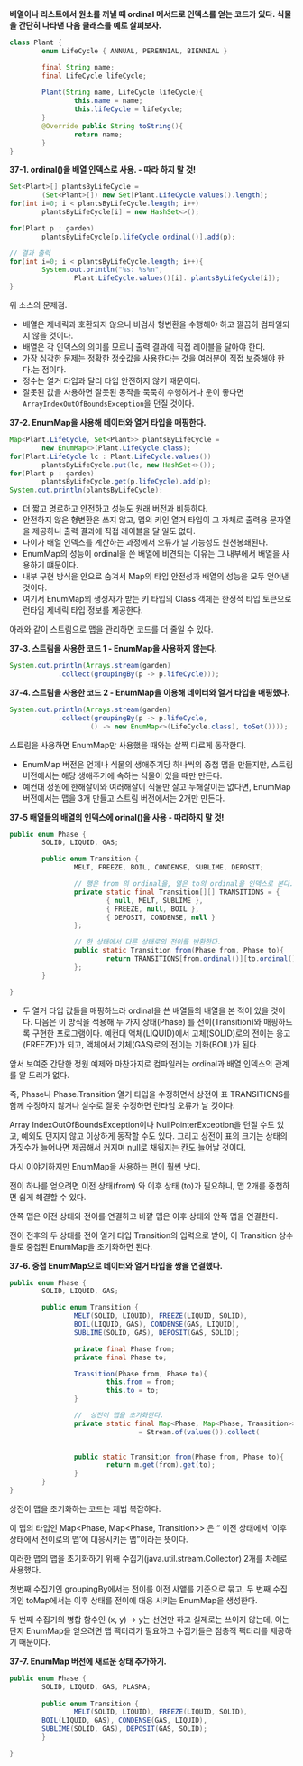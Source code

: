 **배열이나 리스트에서 원소를 꺼낼 때 ordinal 메서드로 인덱스를 얻는 코드가 있다. 식물을 간단히 나타낸 다음 클래스를 예로 살펴보자.** 

```java
class Plant { 
		enum LifeCycle { ANNUAL, PERENNIAL, BIENNIAL }

		final String name; 
		final LifeCycle lifeCycle;
		
		Plant(String name, LifeCycle lifeCycle){
				this.name = name; 
				this.lifeCycle = lifeCycle; 
		}
		@Override public String toString(){
				return name; 
		}
}
```

**37-1. ordinal()을 배열 인덱스로 사용. - 따라 하지 말 것!**

```java
Set<Plant>[] plantsByLifeCycle = 
		(Set<Plant>[]) new Set[Plant.LifeCycle.values().length];
for(int i=0; i < plantsByLifeCycle.length; i++)
		plantsByLifeCycle[i] = new HashSet<>();

for(Plant p : garden)
		plantsByLifeCycle[p.lifeCycle.ordinal()].add(p);

// 결과 출력
for(int i=0; i < plantsByLifeCycle.length; i++){
		System.out.println("%s: %s%n", 
				Plant.LifeCycle.values()[i]. plantsByLifeCycle[i]);
}
```

위 소스의 문제점. 

- 배열은 제네릭과 호환되지 않으니 비검사 형변환을 수행해야 하고 깔끔히 컴파일되지 않을 것이다.
- 배열은 각 인덱스의 의미를 모르니 출력 결과에 직접 레이블을 달아야 한다.
- 가장 심각한 문제는 정확한 정숫값을 사용한다는 것을 여러분이 직접 보증해야 한다.는 점이다.
- 정수는 열거 타입과 달리 타입 안전하지 않기 때문이다.
- 잘못된 값을 사용하면 잘못된 동작을 묵묵히 수행하거나 운이 좋다면 `ArrayIndexOutOfBoundsException`을 던질 것이다.

**37-2. EnumMap을 사용해 데이터와 열거 타입을 매핑한다.** 

```java
Map<Plant.LifeCycle, Set<Plant>> plantsByLifeCycle = 
		new EnumMap<>(Plant.LifeCycle.class);
for(Plant.LifeCycle lc : Plant.LifeCycle.values())
		plantsByLifeCycle.put(lc, new HashSet<>());
for(Plant p : garden)
		plantsByLifeCycle.get(p.lifeCycle).add(p);
System.out.println(plantsByLifeCycle);
```

- 더 짧고 명로하고 안전하고 성능도 원래 버전과 비등하다.
- 안전하지 않은 형변환은 쓰지 않고, 맵의 키인 열거 타입이 그 자체로 출력용 문자열을 제공하니 출력 결과에 직접 레이블을 달 일도 없다.
- 나이가 배열 인덱스를 계산하는 과정에서 오류가 날 가능성도 원천봉쇄된다.
- EnumMap의 성능이 ordinal을 쓴 배열에 비견되는 이유는 그 내부에서 배열을 사용하기 떄문이다.
- 내부 구현 방식을 안으로 숨겨서 Map의 타입 안전성과 배열의 성능을 모두 얻어낸 것이다.
- 여기서 EnumMap의 생성자가 받는 키 타입의 Class 객체는 한정적 타입 토큰으로 런타임 제네릭 타입 정보를 제공한다.

아래와 같이 스트림으로 맵을 관리하면 코드를 더 줄일 수 있다. 

**37-3.  스트림을 사용한 코드 1 - EnumMap을 사용하지 않는다.** 

```java
System.out.println(Arrays.stream(garden)
			.collect(groupingBy(p -> p.lifeCycle)));
```

**37-4. 스트림을 사용한 코드 2 - EnumMap을 이용해 데이터와 열거 타입을 매핑했다.** 

```java
System.out.println(Arrays.stream(garden)
			.collect(groupingBy(p -> p.lifeCycle, 
					() -> new EnumMap<>(LifeCycle.class), toSet())));
```

스트림을 사용하면 EnumMap만 사용했을 때와는 살짝 다르게 동작한다. 

- EnumMap 버전은 언제나 식물의 생애주기당 하나씩의 중첩 맵을 만들지만, 스트림 버전에서는 해당 생애주기에 속하는 식물이 있을 때만 만든다.
- 예컨대 정원에 한해살이와 여러해살이 식물만 살고 두해살이는 없다면, EnumMap 버전에서는 맵을 3개 만들고 스트림 버전에서는 2개만 만든다.

**37-5 배열들의 배열의 인덱스에 orinal()을 사용 - 따라하지 말 것!**

```java
public enum Phase { 
		SOLID, LIQUID, GAS; 

		public enum Transition {
				MELT, FREEZE, BOIL, CONDENSE, SUBLIME, DEPOSIT;

				// 행은 from 의 ordinal을, 열은 to의 ordinal을 인덱스로 본다. 
				private static final Transition[][] TRANSITIONS = {
						{ null, MELT, SUBLIME },
						{ FREEZE, null, BOIL },
						{ DEPOSIT, CONDENSE, null }
				};

				// 한 상태에서 다른 상태로의 전이를 반환한다. 
				public static Transition from(Phase from, Phase to){
						return TRANSITIONS[from.ordinal()][to.ordinal()];
				};
		}

}
```

- 두 열거 타입 값들을 매핑하느라 ordinal을 쓴 배열들의 배열을 본 적이 있을 것이다. 다음은 이 방식을 적용해 두 가지 상태(Phase) 를 전이(Transition)와 매핑하도록 구현한 프로그램이다. 예컨대 액체(LIQUID)에서 고체(SOLID)로의 전이는 응고(FREEZE)가 되고, 액체에서 기체(GAS)로의 전이는 기화(BOIL)가 된다.

앞서 보여준 간단한 정원 예제와 마찬가지로 컴파일러는 ordinal과 배열 인덱스의 관계를 알 도리가 없다. 

즉, Phase나 Phase.Transition 열거 타입을 수정하면서 상전이 표 TRANSITIONS를 함께 수정하지 않거나 실수로 잘못 수정하면 런타임 오류가 날 것이다. 

Array IndexOutOfBoundsException이나 NullPointerException을 던질 수도 있고, 예외도 던지지 않고 이상하게 동작할 수도 있다. 그리고 상전이 표의 크기는 상태의 가짓수가 늘어나면 제곱해서 커지며 null로 채워지는 칸도 늘어날 것이다. 

다시 이야기하지만 EnumMap을 사용하는 편이 훨씬 낫다. 

전이 하나를 얻으려면 이전 상태(from) 와 이후 상태 (to)가 필요하니, 맵 2개를 중첩하면 쉽게 해결할 수 있다. 

안쪽 맵은 이전 상태와 전이를 연결하고 바깥 맵은 이후 상태와 안쪽 맵을 연결한다. 

전이 전후의 두 상태를 전이 열거 타입 Transition의 입력으로 받아, 이 Transition 상수들로 중첩된 EnumMap을 초기화하면 된다. 

**37-6. 중첩 EnumMap으로 데이터와 열거 타입을 쌍을 연결했다.**

```java
public enum Phase { 
		SOLID, LIQUID, GAS; 

		public enum Transition {
				MELT(SOLID, LIQUID), FREEZE(LIQUID, SOLID), 
				BOIL(LIQUID, GAS), CONDENSE(GAS, LIQUID), 
				SUBLIME(SOLID, GAS), DEPOSIT(GAS, SOLID);

				private final Phase from;
				private final Phase to;

				Transition(Phase from, Phase to){
						this.from = from; 
						this.to = to;
				}

				//  상전이 맵을 초기화한다. 
				private static final Map<Phase, Map<Phase, Transition>> m 
								= Stream.of(values()).collect(
																									groupingBy(t -> t.from, () -> new EnumMap<>(Phase.class), toMap(t -> t.to, t -> t, (x, y) -> y, () -> new EnumMap<>(Phase.class))));

				public static Transition from(Phase from, Phase to){
						return m.get(from).get(to);
				}
		}
}
```

상전이 맵을 초기화하는 코드는 제법 복잡하다. 

이 맵의 타입인 Map<Phase, Map<Phase, Transition>> 은 “ 이전 상태에서 ‘이후 상태에서 전이로의 맵’에 대응시키는 맵”이라는 뜻이다. 

이러한 맵의 맵을 초기화하기 위해 수집기(java.util.stream.Collector) 2개를 차례로 사용했다. 

첫번째 수집기인 groupingBy에서는 전이를 이전 사앹를 기준으로 묶고, 두 번째 수집기인 toMap에서는 이후 상태를 전이에 대응 시키는 EnumMap을 생성한다. 

두 번째 수집기의 병합 함수인 (x, y) → y는 선언만 하고 실제로는 쓰이지 않는데, 이는 단지 EnumMap을 얻으려면 맵 팩터리가 필요하고 수집기들은 점층적 팩터리를 제공하기 때문이다. 

**37-7. EnumMap 버전에 새로운 상태 추가하기.**

```java
public enum Phase { 
		SOLID, LIQUID, GAS, PLASMA;
		
		public enum Transition {
				MELT(SOLID, LIQUID), FREEZE(LIQUID, SOLID),
        BOIL(LIQUID, GAS), CONDENSE(GAS, LIQUID),
        SUBLIME(SOLID, GAS), DEPOSIT(GAS, SOLID);
		}

}
```